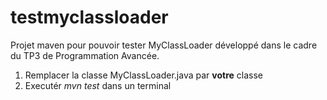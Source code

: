 # testmyclassloader
Projet maven pour pouvoir tester MyClassLoader développé dans le cadre du TP3 de Programmation Avancée.

1. Remplacer la classe MyClassLoader.java par **votre** classe
1. Executér *mvn test* dans un terminal 
